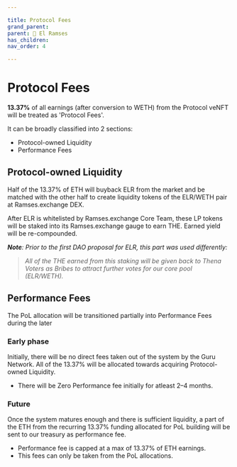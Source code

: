 ```yaml
---

title: Protocol Fees
grand_parent:
parent: 👑 El Ramses
has_children:
nav_order: 4

---
```


# Protocol Fees
**13.37%** of all earnings (after conversion to WETH) from the Protocol veNFT will be treated as 'Protocol Fees'.

It can be broadly classified into 2 sections:
- Protocol-owned Liquidity
- Performance Fees

## Protocol-owned Liquidity
Half of the 13.37% of ETH will buyback ELR from the market and be matched with the other half to create liquidity tokens of the ELR/WETH pair at Ramses.exchange DEX.

After ELR is whitelisted by Ramses.exchange Core Team, these LP tokens will be staked into its Ramses.exchange gauge to earn THE. Earned yield will be re-compounded.

***Note**: Prior to the first DAO proposal for ELR, this part was used differently:*
> *All of the THE earned from this staking will be given back to Thena Voters as Bribes to attract further votes for our core pool (ELR/WETH).*




## Performance Fees
The PoL allocation will be transitioned partially into Performance Fees during the later


### Early phase
Initially, there will be no direct fees taken out of the system by the Guru Network. All of the 13.37% will be allocated towards acquiring Protocol-owned Liquidity.
- There will be Zero Performance fee initially for atleast 2–4 months.

### Future
Once the system matures enough and there is sufficient liquidity, a part of the ETH from the recurring 13.37% funding allocated for PoL building will be sent to our treasury as performance fee.
- Performance fee is capped at a max of 13.37% of ETH earnings.
- This fees can only be taken from the PoL allocations.